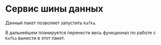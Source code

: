 # Сервис шины данных

Данный пакет позволяет запустить `Kafka`.

В дальнейшем планируется перенести весь функционал по работе с `Kafka` вынести
в этот пакет.